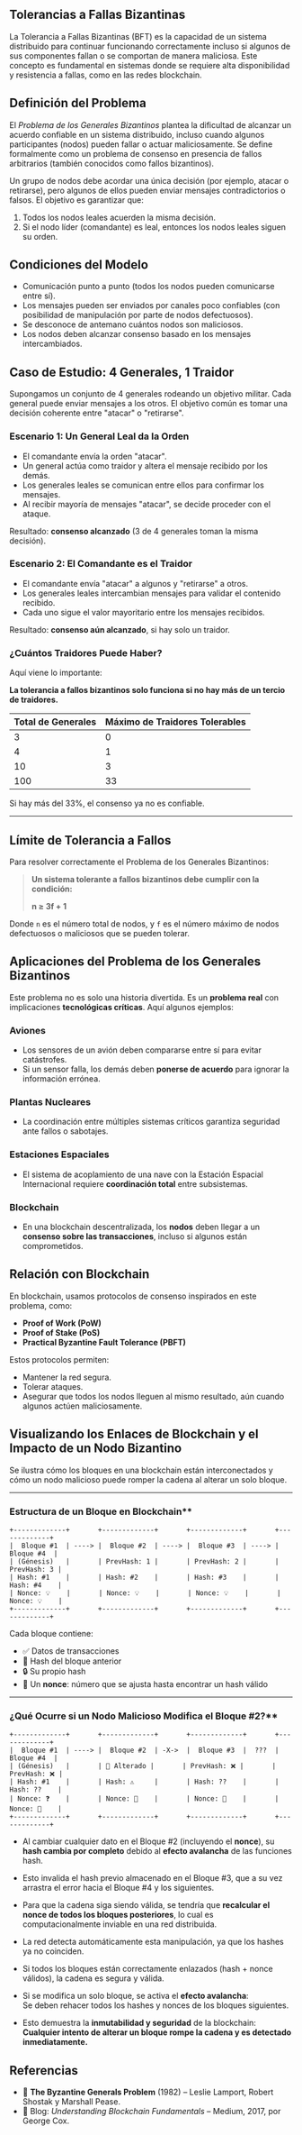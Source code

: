 ## **Tolerancias a Fallas Bizantinas**

La Tolerancia a Fallas Bizantinas (BFT) es la capacidad de un sistema distribuido para continuar funcionando correctamente incluso si algunos de sus componentes fallan o se comportan de manera maliciosa. Este concepto es fundamental en sistemas donde se requiere alta disponibilidad y resistencia a fallas, como en las redes blockchain.

## **Definición del Problema**

El *Problema de los Generales Bizantinos* plantea la dificultad de alcanzar un acuerdo confiable en un sistema distribuido, incluso cuando algunos participantes (nodos) pueden fallar o actuar maliciosamente. Se define formalmente como un problema de consenso en presencia de fallos arbitrarios (también conocidos como fallos bizantinos).

Un grupo de nodos debe acordar una única decisión (por ejemplo, atacar o retirarse), pero algunos de ellos pueden enviar mensajes contradictorios o falsos. El objetivo es garantizar que:

1. Todos los nodos leales acuerden la misma decisión.
2. Si el nodo líder (comandante) es leal, entonces los nodos leales siguen su orden.

## **Condiciones del Modelo**

- Comunicación punto a punto (todos los nodos pueden comunicarse entre sí).
- Los mensajes pueden ser enviados por canales poco confiables (con posibilidad de manipulación por parte de nodos defectuosos).
- Se desconoce de antemano cuántos nodos son maliciosos.
- Los nodos deben alcanzar consenso basado en los mensajes intercambiados.


## **Caso de Estudio: 4 Generales, 1 Traidor**

Supongamos un conjunto de 4 generales rodeando un objetivo militar. Cada general puede enviar mensajes a los otros. El objetivo común es tomar una decisión coherente entre "atacar" o "retirarse".

### Escenario 1: Un General Leal da la Orden

- El comandante envía la orden "atacar".
- Un general actúa como traidor y altera el mensaje recibido por los demás.
- Los generales leales se comunican entre ellos para confirmar los mensajes.
- Al recibir mayoría de mensajes "atacar", se decide proceder con el ataque.

Resultado: **consenso alcanzado** (3 de 4 generales toman la misma decisión).

### Escenario 2: El Comandante es el Traidor

- El comandante envía "atacar" a algunos y "retirarse" a otros.
- Los generales leales intercambian mensajes para validar el contenido recibido.
- Cada uno sigue el valor mayoritario entre los mensajes recibidos.

Resultado: **consenso aún alcanzado**, si hay solo un traidor.

### ¿Cuántos Traidores Puede Haber?

Aquí viene lo importante:

 **La tolerancia a fallos bizantinos solo funciona si no hay más de un tercio de traidores.**

| Total de Generales | Máximo de Traidores Tolerables |
|--------------------|-------------------------------|
| 3                  | 0                             |
| 4                  | 1                             |
| 10                 | 3                             |
| 100                | 33                            |

 Si hay más del 33%, el consenso ya no es confiable.

---


## **Límite de Tolerancia a Fallos**

Para resolver correctamente el Problema de los Generales Bizantinos:

> **Un sistema tolerante a fallos bizantinos debe cumplir con la condición:**  
>  
> **n ≥ 3f + 1**

Donde `n` es el número total de nodos, y `f` es el número máximo de nodos defectuosos o maliciosos que se pueden tolerar.


## **Aplicaciones del Problema de los Generales Bizantinos**

Este problema no es solo una historia divertida. Es un **problema real** con implicaciones **tecnológicas críticas**. Aquí algunos ejemplos:

###  Aviones
- Los sensores de un avión deben compararse entre sí para evitar catástrofes.
- Si un sensor falla, los demás deben **ponerse de acuerdo** para ignorar la información errónea.

###  Plantas Nucleares
- La coordinación entre múltiples sistemas críticos garantiza seguridad ante fallos o sabotajes.

### Estaciones Espaciales
- El sistema de acoplamiento de una nave con la Estación Espacial Internacional requiere **coordinación total** entre subsistemas.

### Blockchain
- En una blockchain descentralizada, los **nodos** deben llegar a un **consenso sobre las transacciones**, incluso si algunos están comprometidos.



## **Relación con Blockchain**

En blockchain, usamos protocolos de consenso inspirados en este problema, como:

- **Proof of Work (PoW)**
- **Proof of Stake (PoS)**
- **Practical Byzantine Fault Tolerance (PBFT)**

Estos protocolos permiten:

- Mantener la red segura.
- Tolerar ataques.
- Asegurar que todos los nodos lleguen al mismo resultado, aún cuando algunos actúen maliciosamente.

## **Visualizando los Enlaces de Blockchain y el Impacto de un Nodo Bizantino**

Se ilustra cómo los bloques en una blockchain están interconectados y cómo un nodo malicioso puede romper la cadena al alterar un solo bloque.

---

### Estructura de un Bloque en Blockchain**

```plaintext
+-------------+       +-------------+       +-------------+       +-------------+
|  Bloque #1  | ----> |  Bloque #2  | ----> |  Bloque #3  | ----> |  Bloque #4  |
| (Génesis)   |       | PrevHash: 1 |       | PrevHash: 2 |       | PrevHash: 3 |
| Hash: #1    |       | Hash: #2    |       | Hash: #3    |       | Hash: #4    |
| Nonce: 💡    |       | Nonce: 💡    |       | Nonce: 💡    |       | Nonce: 💡    |
+-------------+       +-------------+       +-------------+       +-------------+
```

Cada bloque contiene:

- ✅ Datos de transacciones  
- 🔗 Hash del bloque anterior  
- 🔒 Su propio hash  
- 🎯 Un **nonce**: número que se ajusta hasta encontrar un hash válido

---

### ¿Qué Ocurre si un Nodo Malicioso Modifica el Bloque #2?**

```plaintext
+-------------+       +-------------+       +-------------+       +-------------+
|  Bloque #1  | ----> |  Bloque #2  | -X->  |  Bloque #3  |  ???  |  Bloque #4  |
| (Génesis)   |       | 🔧 Alterado |       | PrevHash: ❌ |       | PrevHash: ❌ |
| Hash: #1    |       | Hash: ⚠️     |       | Hash: ??    |       | Hash: ??    |
| Nonce: ❓    |       | Nonce: 🔁    |       | Nonce: 🔁    |       | Nonce: 🔁    |
+-------------+       +-------------+       +-------------+       +-------------+
```

-  Al cambiar cualquier dato en el Bloque #2 (incluyendo el **nonce**), su **hash cambia por completo** debido al **efecto avalancha** de las funciones hash.
-  Esto invalida el hash previo almacenado en el Bloque #3, que a su vez arrastra el error hacia el Bloque #4 y los siguientes.
- Para que la cadena siga siendo válida, se tendría que **recalcular el nonce de todos los bloques posteriores**, lo cual es computacionalmente inviable en una red distribuida.
-  La red detecta automáticamente esta manipulación, ya que los hashes ya no coinciden.



- Si todos los bloques están correctamente enlazados (hash + nonce válidos), la cadena es segura y válida.
- Si se modifica un solo bloque, se activa el **efecto avalancha**:  
  Se deben rehacer todos los hashes y nonces de los bloques siguientes.
- Esto demuestra la **inmutabilidad y seguridad** de la blockchain:  
  **Cualquier intento de alterar un bloque rompe la cadena y es detectado inmediatamente.**


## **Referencias**

- 📄 **The Byzantine Generals Problem** (1982) – Leslie Lamport, Robert Shostak y Marshall Pease.
- 📝 Blog: *Understanding Blockchain Fundamentals* – Medium, 2017, por George Cox.


